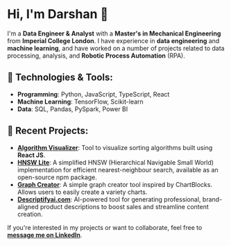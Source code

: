 # Hi, I'm Darshan 👋

I'm a **Data Engineer & Analyst** with a **Master's in Mechanical Engineering** from **Imperial College London**. I have experience in **data engineering** and **machine learning**, and have worked on a number of projects related to data processing, analysis, and **Robotic Process Automation** (RPA).


## 🔧 **Technologies & Tools**:
- **Programming**: Python, JavaScript, TypeScript, React
- **Machine Learning**: TensorFlow, Scikit-learn
- **Data**: SQL, Pandas, PySpark, Power BI

## 🌱 **Recent Projects**:
- **[Algorithm Visualizer](https://classy-cheesecake-233ae7.netlify.app/)**: Tool to visualize sorting algorithms built using **React JS**.
- **[HNSW Lite](https://github.com/darshandesai1095/hnsw_lite)**: A simplified HNSW (Hierarchical Navigable Small World) implementation for efficient nearest-neighbour search, available as an open-source npm package.
- **[Graph Creator](gentle-chimera-e87178.netlify.app/)**: A simple graph creator tool inspired by ChartBlocks. Allows users to easily create a variety charts.
- **[Descriptifyai.com](https://www.descriptifyai.com)**: AI-powered tool for generating professional, brand-aligned product descriptions to boost sales and streamline content creation.
  
If you're interested in my projects or want to collaborate, feel free to **[message me on LinkedIn](https://www.linkedin.com/in/darshandesai95)**.
